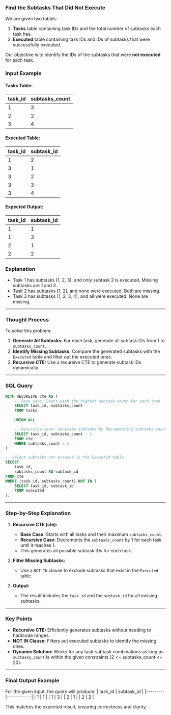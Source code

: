 
### Find the Subtasks That Did Not Execute
We are given two tables:
1. **Tasks** table containing task IDs and the total number of subtasks each task has.
2. **Executed** table containing task IDs and IDs of subtasks that were successfully executed.

Our objective is to identify the IDs of the subtasks that were **not executed** for each task.

### Input Example
#### Tasks Table:
| task_id | subtasks_count |
|---------|----------------|
| 1       | 3              |
| 2       | 2              |
| 3       | 4              |

#### Executed Table:
| task_id | subtask_id |
|---------|------------|
| 1       | 2          |
| 3       | 1          |
| 3       | 2          |
| 3       | 3          |
| 3       | 4          |

#### Expected Output:
| task_id | subtask_id |
|---------|------------|
| 1       | 1          |
| 1       | 3          |
| 2       | 1          |
| 2       | 2          |

### Explanation
- Task 1 has subtasks [1, 2, 3], and only subtask 2 is executed. Missing subtasks are 1 and 3.
- Task 2 has subtasks [1, 2], and none were executed. Both are missing.
- Task 3 has subtasks [1, 2, 3, 4], and all were executed. None are missing.

---

### Thought Process
To solve this problem:
1. **Generate All Subtasks:** For each task, generate all subtask IDs from 1 to `subtasks_count`.
2. **Identify Missing Subtasks:** Compare the generated subtasks with the `Executed` table and filter out the executed ones.
3. **Recursive CTE:** Use a recursive CTE to generate subtask IDs dynamically.

---

### SQL Query
```sql
WITH RECURSIVE cte AS (
    -- Base case: Start with the highest subtask count for each task
    SELECT task_id, subtasks_count
    FROM tasks
    
    UNION ALL

    -- Recursive case: Generate subtasks by decrementing subtasks_count until 1
    SELECT task_id, subtasks_count - 1
    FROM cte
    WHERE subtasks_count > 1
)

-- Select subtasks not present in the Executed table
SELECT 
    task_id, 
    subtasks_count AS subtask_id 
FROM cte
WHERE (task_id, subtasks_count) NOT IN (
    SELECT task_id, subtask_id 
    FROM executed
);
```

---

### Step-by-Step Explanation
1. **Recursive CTE (cte):**
   - **Base Case:** Starts with all tasks and their maximum `subtasks_count`.
   - **Recursive Case:** Decrements the `subtasks_count` by 1 for each task until it reaches 1.
   - This generates all possible subtask IDs for each task.

2. **Filter Missing Subtasks:**
   - Use a `NOT IN` clause to exclude subtasks that exist in the `Executed` table.

3. **Output:**
   - The result includes the `task_id` and the `subtask_id` for all missing subtasks.

---

### Key Points
- **Recursive CTE:** Efficiently generates subtasks without needing to hardcode ranges.
- **NOT IN Clause:** Filters out executed subtasks to identify the missing ones.
- **Dynamic Solution:** Works for any task-subtask combinations as long as `subtasks_count` is within the given constraints (2 <= subtasks_count <= 20).

---

### Final Output Example
For the given input, the query will produce:
| task_id | subtask_id |
|---------|------------|
| 1       | 1          |
| 1       | 3          |
| 2       | 1          |
| 2       | 2          |

This matches the expected result, ensuring correctness and clarity.
